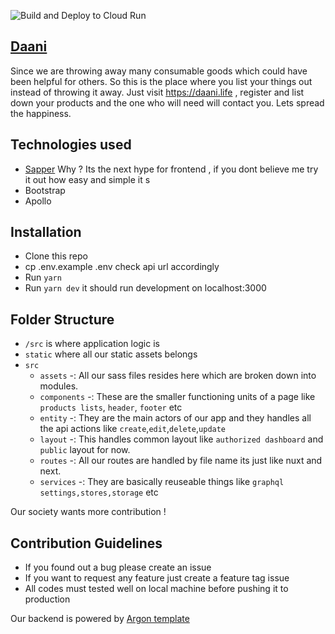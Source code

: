 ![Build and Deploy to Cloud Run](https://github.com/ujwaldhakal/things-for-granted-svelte/workflows/Build%20and%20Deploy%20to%20Cloud%20Run/badge.svg)
## [Daani](https://daani.life)

Since we are throwing away many consumable goods which could have been helpful for others. 
So this is the place where you list your things out instead of throwing it away. Just visit https://daani.life , register and list down
your products and the one who will need will contact you. Lets spread the happiness.

## Technologies used 

* [Sapper](https://sapper.svelte.dev/) Why ? Its the next hype for frontend , if you dont believe me try it out how easy 
and simple it s
* Bootstrap 
* Apollo 

## Installation
* Clone this repo
* cp .env.example .env  check api url accordingly
* Run `yarn`
* Run `yarn dev` it should run development on localhost:3000

## Folder Structure

* `/src` is where application logic is
* `static` where all our static assets belongs 
* `src`
    * `assets` -: All our sass files resides here which are broken down into modules.
    * `components` -: These are the smaller functioning units of a page like `products lists`, `header`, `footer` etc
    * `entity` -: They are the main actors of our app and they handles all the api actions like `create`,`edit`,`delete`,`update`
    * `layout` -: This handles common layout like `authorized dashboard` and `public` layout for now.
    * `routes` -: All our routes are handled by file name its just like nuxt and next.
    * `services` -: They are basically reuseable things like `graphql settings,stores,storage` etc  
    
    

Our society wants more contribution !

## Contribution Guidelines
* If you found out a bug please create an issue
* If you want to request any feature just create a feature tag issue
* All codes must tested well on local machine before pushing it to production
 
Our backend is powered by [Argon template](https://www.creative-tim.com/product/argon-dashboard) 

